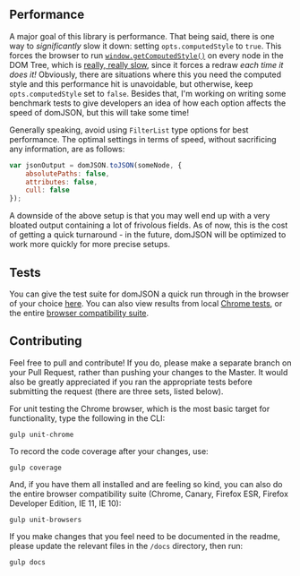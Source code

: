 
## Performance
A major goal of this library is performance.  That being said, there is one way to _significantly_ slow it down: setting `opts.computedStyle` to `true`.  This forces the browser to run [`window.getComputedStyle()`](https://developer.mozilla.org/en-US/docs/Web/API/Window.getComputedStyle) on every node in the DOM Tree, which is [really, really slow](http://jsperf.com/getcomputedstyle-vs-style-vs-css/2), since it forces a redraw _each time it does it!_  Obviously, there are situations where this you need the computed style and this performance hit is unavoidable, but otherwise, keep `opts.computedStyle` set to `false`.  Besides that, I'm working on writing some benchmark tests to give developers an idea of how each option affects the speed of domJSON, but this will take some time!

Generally speaking, avoid using `FilterList` type options for best performance.  The optimal settings in terms of speed, without sacrificing any information, are as follows:
```javascript
var jsonOutput = domJSON.toJSON(someNode, {
	absolutePaths: false,
	attributes: false,
	cull: false
});
```

A downside of the above setup is that you may well end up with a very bloated output containing a lot of frivolous fields.  As of now, this is the cost of getting a quick turnaround - in the future, domJSON will be optimized to work more quickly for more precise setups.

## Tests

You can give the test suite for domJSON a quick run through in the browser of your choice [here](http://cdn.rawgit.com/azaslavsky/domJSON/master/test/jasmine.html).  You can also view results from local [Chrome tests](http://cdn.rawgit.com/azaslavsky/domJSON/master/test/results/spec/chrome.html), or the entire [browser compatibility suite](http://cdn.rawgit.com/azaslavsky/domJSON/master/test/results/spec/compatibility.html).

## Contributing

Feel free to pull and contribute!  If you do, please make a separate branch on your Pull Request, rather than pushing your changes to the Master.  It would also be greatly appreciated if you ran the appropriate tests before submitting the request (there are three sets, listed below).

For unit testing the Chrome browser, which is the most basic target for functionality, type the following in the CLI:

```
gulp unit-chrome
```

To record the code coverage after your changes, use:

```
gulp coverage
```

And, if you have them all installed and are feeling so kind, you can also do the entire browser compatibility suite (Chrome, Canary, Firefox ESR, Firefox Developer Edition, IE 11, IE 10):

```
gulp unit-browsers
```

If you make changes that you feel need to be documented in the readme, please update the relevant files in the `/docs` directory, then run:

```
gulp docs
```